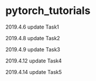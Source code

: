 # pytorch_tutorials

2019.4.6 update Task1

2019.4.8 update Task2

2019.4.9 update Task3

2019.4.12 update Task4

2019.4.14 update Task5
